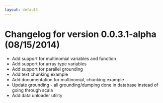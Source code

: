 ```yaml
---
layout: default
---
```


# Changelog for version 0.0.3.1-alpha (08/15/2014)

- Add support for multinomial variables and function
- Add support for array type variables
- Add support for parallel grounding
- Add text chunking example
- Add documentation for multinomial, chunking example
- Update grounding - all grounding/dumping done in database instead of going through scala
- Add data unloader utility